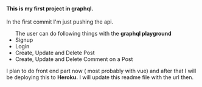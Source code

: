 <h4>This is my first project in graphql. </h4>
<p>In the first commit I'm just pushing the api.<p>
<ul>The user can do following things with  the <strong>graphql playground</strong>
  <li> Signup</li>
  <li> Login </li>
  <li> Create, Update and Delete Post </li>
  <li> Create, Update and Delete Comment on a Post </li>
</ul>
<p> I plan to do front end part now ( most probably with vue) and after that I will be deploying this to <strong>Heroku.</strong> I will update this readme file with the url then. </p>
